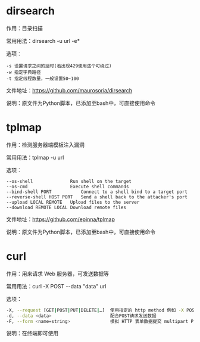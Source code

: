 # dirsearch

作用：目录扫描

常用用法：dirsearch -u url -e*

选项：

```
-s 设置请求之间的延时(若出现429使用这个可绕过)
-w 指定字典路径
-t 指定线程数量，一般设置50~100
```

文件地址：https://github.com/maurosoria/dirsearch

说明：原文件为Python脚本，已添加至bash中，可直接使用命令

# tplmap

作用：检测服务器端模板注入漏洞

常用用法：tplmap -u url 

选项：

```
--os-shell				Run shell on the target
--os-cmd				Execute shell commands
--bind-shell PORT			Connect to a shell bind to a target port
--reverse-shell HOST PORT	Send a shell back to the attacker's port
--upload LOCAL REMOTE	Upload files to the server
--download REMOTE LOCAL	Download remote files
```

文件地址：https://github.com/epinna/tplmap

说明：原文件为Python脚本，已添加至bash中，可直接使用命令

# curl

作用：用来请求 Web 服务器，可发送数据等

常用用法：curl  -X POST --data  "data" url

选项：

```bash
-X, --request [GET|POST|PUT|DELETE|…]  使用指定的 http method 例如 -X POST
-d, --data <data>                      配合POST请求发送数据
-F, --form <name=string>               模拟 HTTP 表单数据提交 multipart POST (H)
```

说明：在终端即可使用